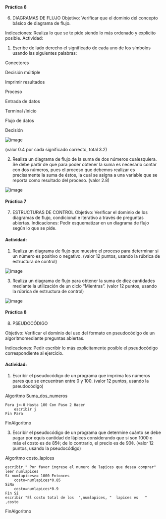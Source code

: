 #### Práctica 6
6. DIAGRAMAS DE FLUJO
Objetivo: Verificar que el dominio del concepto básico de diagrama de flujo.

Indicaciones: Realiza lo que se te pide siendo lo más ordenado y explícito posible.
Actividad:

  1. Escribe de lado derecho el significado de cada uno de los símbolos usando las
  siguientes palabras: 
  
  Conectores
  
  Decisión múltiple
  
  Imprimir resultados
  
  Proceso
  
  Entrada de datos
  
  Terminal /Inicio
  
  Flujo de datos
  
  Decisión
  
 ![image](https://user-images.githubusercontent.com/102439544/161405453-25f8f9bc-226f-4f81-bd87-15497335f595.png)


  
  (valor 0.4 por cada significado correcto, total 3.2)
  
   2. Realiza un diagrama de flujo de la suma de dos números cualesquiera. Se debe partir de que para poder obtener la suma es necesario contar con dos números, pues el
    proceso que debemos realizar es precisamente la suma de éstos, la cual se asigna a una variable que se reporta como resultado del proceso. (valor 2.8)
    
    
   ![image](https://user-images.githubusercontent.com/102439544/161405123-4de20b98-6a22-4175-9c0c-f63a77837750.png)

    
 #### Práctica 7
7. ESTRUCTURAS DE CONTROL
Objetivo: Verificar el dominio de los diagramas de flujo, condicional e iterativo a través de preguntas abiertas.
Indicaciones: Pedir esquematizar en un diagrama de flujo según lo que se pide.
#### Actividad:
  1. Realiza un diagrama de flujo que muestre el proceso para determinar si un número es positivo o negativo. (valor 12 puntos, usando la rúbrica de estructura de control)

![image](https://user-images.githubusercontent.com/102439544/161405158-5adc6db9-5cd2-4d78-aa5b-30b0c7d9bab9.png)

  3. Realiza un diagrama de flujo para obtener la suma de diez cantidades mediante la utilización de un ciclo “Mientras”. (valor 12 puntos, usando la rúbrica de estructura de
control)


![image](https://user-images.githubusercontent.com/102439544/161405191-68cd0490-f8b7-4a1b-a69d-b6884ca6e96c.png)


#### Práctica 8
8. PSEUDOCÓDIGO

Objetivo: Verificar el dominio del uso del formato en pseudocódigo de un algoritmomediante preguntas abiertas.

Indicaciones: Pedir escribir lo más explícitamente posible el pseudocódigo correspondiente al ejercicio.

#### Actividad:

  1. Escribir el pseudocódigo de un programa que imprima los números pares que se encuentran entre 0 y 100. (valor 12 puntos, usando la pseudocódigo)

  Algoritmo Suma_dos_numeros

	Para j<-0 Hasta 100 Con Paso 2 Hacer
		escribir j
	Fin Para

  FinAlgoritmo

  3. Escribir el pseudocódigo de un programa que determine cuánto se debe pagar por equis cantidad de lápices considerando que si son 1000 o más el costo es de 85¢; de lo
contrario, el precio es de 90¢. (valor 12 puntos, usando la pseudocódigo)

Algoritmo costo_lapices

	escribir " Por favor ingrese el numero de lapices que desea comprar"
	leer numlapices
	Si numlapices>= 1000 Entonces
		costo=numlapices*0.85
	SiNo
		costo=numlapices*0.9
	Fin Si
	escribir "El costo total de los  ",numlapices, "  lapices es   " ,costo
  
FinAlgoritmo
